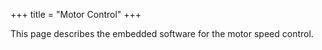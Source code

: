 +++
title = "Motor Control"
+++

This page describes the embedded software for the motor speed control.
